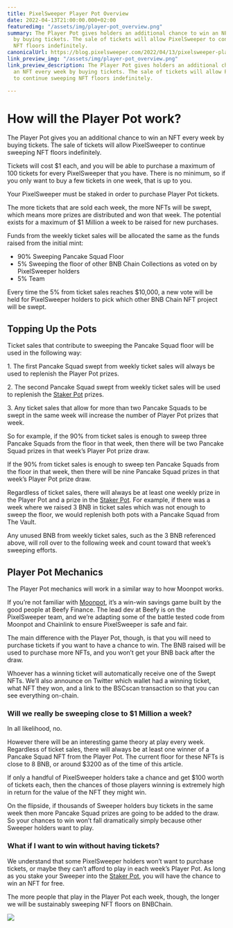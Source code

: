 ```yaml
---
title: PixelSweeper Player Pot Overview
date: 2022-04-13T21:00:00.000+02:00
featuredimg: "/assets/img/player-pot_overview.png"
summary: The Player Pot gives holders an additional chance to win an NFT every week
  by buying tickets. The sale of tickets will allow PixelSweeper to continue sweeping
  NFT floors indefinitely.
canonicalUrl: https://blog.pixelsweeper.com/2022/04/13/pixelsweeper-player-pot-overview/
link_preview_img: "/assets/img/player-pot_overview.png"
link_preview_description: The Player Pot gives holders an additional chance to win
  an NFT every week by buying tickets. The sale of tickets will allow PixelSweeper
  to continue sweeping NFT floors indefinitely.

---
```

# **How will the Player Pot work?**

The Player Pot gives you an additional chance to win an NFT every week by buying tickets. The sale of tickets will allow PixelSweeper to continue sweeping NFT floors indefinitely.

Tickets will cost $1 each, and you will be able to purchase a maximum of 100 tickets for every PixelSweeper that you have. There is no minimum, so if you only want to buy a few tickets in one week, that is up to you.

Your PixelSweeper must be staked in order to purchase Player Pot tickets.

The more tickets that are sold each week, the more NFTs will be swept, which means more prizes are distributed and won that week. The potential exists for a maximum of $1 Million a week to be raised for new purchases.

Funds from the weekly ticket sales will be allocated the same as the funds raised from the initial mint:

* 90% Sweeping Pancake Squad Floor
* 5% Sweeping the floor of other BNB Chain Collections as voted on by PixelSweeper holders
* 5% Team

Every time the 5% from ticket sales reaches $10,000, a new vote will be held for PixelSweeper holders to pick which other BNB Chain NFT project will be swept.

## **Topping Up the Pots**

Ticket sales that contribute to sweeping the Pancake Squad floor will be used in the following way:

1\. The first Pancake Squad swept from weekly ticket sales will always be used to replenish the Player Pot prizes.

2\. The second Pancake Squad swept from weekly ticket sales will be used to replenish the [Staker Pot](https://blog.pixelsweeper.com/2022/04/05/pixelsweeper-staker-pot-overview/ "Staker Pot Overview") prizes.

3\. Any ticket sales that allow for more than two Pancake Squads to be swept in the same week will increase the number of Player Pot prizes that week.

So for example, if the 90% from ticket sales is enough to sweep three Pancake Squads from the floor in that week, then there will be two Pancake Squad prizes in that week’s Player Pot prize draw.

If the 90% from ticket sales is enough to sweep ten Pancake Squads from the floor in that week, then there will be nine Pancake Squad prizes in that week’s Player Pot prize draw.

Regardless of ticket sales, there will always be at least one weekly prize in the Player Pot and a prize in the [Staker Pot](https://blog.pixelsweeper.com/2022/04/05/pixelsweeper-staker-pot-overview/ "Staker Pot Overview"). For example, if there was a week where we raised 3 BNB in ticket sales which was not enough to sweep the floor, we would replenish both pots with a Pancake Squad from The Vault.

Any unused BNB from weekly ticket sales, such as the 3 BNB referenced above, will roll over to the following week and count toward that week’s sweeping efforts.

## **Player Pot Mechanics**

The Player Pot mechanics will work in a similar way to how Moonpot works.

If you’re not familiar with [Moonpot](http://moonpot.com), it’s a win-win savings game built by the good people at Beefy Finance. The lead dev at Beefy is on the PixelSweeper team, and we’re adapting some of the battle tested code from Moonpot and Chainlink to ensure PixelSweeper is safe and fair.

The main difference with the Player Pot, though, is that you will need to purchase tickets if you want to have a chance to win. The BNB raised will be used to purchase more NFTs, and you won’t get your BNB back after the draw.

Whoever has a winning ticket will automatically receive one of the Swept NFTs. We’ll also announce on Twitter which wallet had a winning ticket, what NFT they won, and a link to the BSCscan transaction so that you can see everything on-chain.

### **Will we really be sweeping close to $1 Million a week?**

In all likelihood, no.

However there will be an interesting game theory at play every week. Regardless of ticket sales, there will always be at least one winner of a Pancake Squad NFT from the Player Pot. The current floor for these NFTs is close to 8 BNB, or around $3200 as of the time of this article.

If only a handful of PixelSweeper holders take a chance and get $100 worth of tickets each, then the chances of those players winning is extremely high in return for the value of the NFT they might win.

On the flipside, if thousands of Sweeper holders buy tickets in the same week then more Pancake Squad prizes are going to be added to the draw. So your chances to win won’t fall dramatically simply because other Sweeper holders want to play.

### **What if I want to win without having tickets?**

We understand that some PixelSweeper holders won’t want to purchase tickets, or maybe they can’t afford to play in each week’s Player Pot. As long as you stake your Sweeper into the [Staker Pot](https://blog.pixelsweeper.com/2022/04/06/pixelsweeper-staker-pot-overview/ "Staker Pot Article"), you will have the chance to win an NFT for free.

The more people that play in the Player Pot each week, though, the longer we will be sustainably sweeping NFT floors on BNBChain.

**![](/assets/img/untitled-design-10.png)**